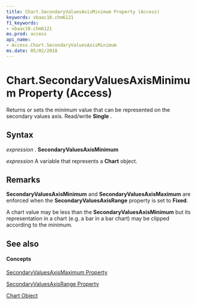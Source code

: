 ```yaml
---
title: Chart.SecondaryValuesAxisMinimum Property (Access)
keywords: vbaac10.chm6121
f1_keywords:
- vbaac10.chm6121
ms.prod: access
api_name:
- Access.Chart.SecondaryValuesAxisMinimum
ms.date: 05/02/2018
---
```



# Chart.SecondaryValuesAxisMinimum Property (Access)

Returns or sets the minimum value that can be represented on the secondary values axis. Read/write **Single** .


## Syntax

 _expression_ . **SecondaryValuesAxisMinimum**

 _expression_ A variable that represents a **Chart** object.


## Remarks

**SecondaryValuesAxisMinimum** and **SecondaryValuesAxisMaximum** are enforced when the **SecondaryValuesAxisRange** 
property is set to **Fixed**.

A chart value may be less than the **SecondaryValuesAxisMinimum** but its representation in a chart (e.g. a bar in a 
bar chart) may be clipped according to the minimum.


## See also


#### Concepts


[SecondaryValuesAxisMaximum Property](chart-secondaryvaluesaxismaximum-property-access.md)

[SecondaryValuesAxisRange Property](chart-secondaryvaluesaxisrange-property-access.md)

[Chart Object](chart-object-access.md)